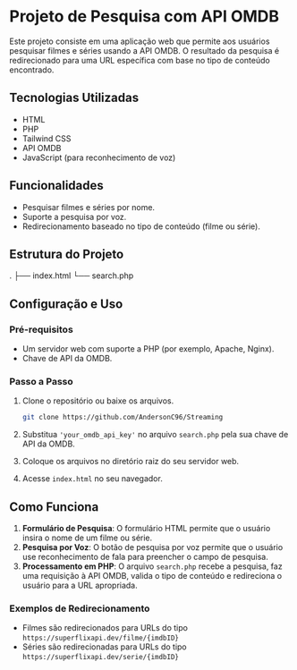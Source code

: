 # Projeto de Pesquisa com API OMDB

Este projeto consiste em uma aplicação web que permite aos usuários pesquisar filmes e séries usando a API OMDB. O resultado da pesquisa é redirecionado para uma URL específica com base no tipo de conteúdo encontrado.

## Tecnologias Utilizadas

- HTML
- PHP
- Tailwind CSS
- API OMDB
- JavaScript (para reconhecimento de voz)

## Funcionalidades

- Pesquisar filmes e séries por nome.
- Suporte a pesquisa por voz.
- Redirecionamento baseado no tipo de conteúdo (filme ou série).

## Estrutura do Projeto

.
├── index.html
└── search.php

## Configuração e Uso

### Pré-requisitos

- Um servidor web com suporte a PHP (por exemplo, Apache, Nginx).
- Chave de API da OMDB.

### Passo a Passo

1. Clone o repositório ou baixe os arquivos.

    ```bash
    git clone https://github.com/AndersonC96/Streaming
    ```

2. Substitua `'your_omdb_api_key'` no arquivo `search.php` pela sua chave de API da OMDB.

3. Coloque os arquivos no diretório raiz do seu servidor web.

4. Acesse `index.html` no seu navegador.

## Como Funciona

1. **Formulário de Pesquisa**: O formulário HTML permite que o usuário insira o nome de um filme ou série.
2. **Pesquisa por Voz**: O botão de pesquisa por voz permite que o usuário use reconhecimento de fala para preencher o campo de pesquisa.
3. **Processamento em PHP**: O arquivo `search.php` recebe a pesquisa, faz uma requisição à API OMDB, valida o tipo de conteúdo e redireciona o usuário para a URL apropriada.

### Exemplos de Redirecionamento

- Filmes são redirecionados para URLs do tipo `https://superflixapi.dev/filme/{imdbID}`
- Séries são redirecionadas para URLs do tipo `https://superflixapi.dev/serie/{imdbID}`